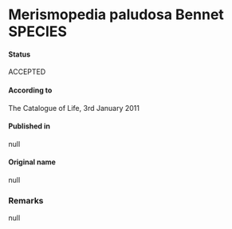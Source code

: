 Merismopedia paludosa Bennet SPECIES
=======

#### Status
ACCEPTED

#### According to
The Catalogue of Life, 3rd January 2011

#### Published in
null

#### Original name
null

### Remarks
null